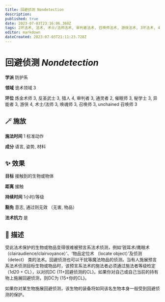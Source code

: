 ```yaml
---
title: 回避侦测 Nondetection
description: 
published: true
date: 2023-07-03T23:16:06.368Z
tags: 2环法术, 法术, 术士/法师法术, 审判者法术, 召唤师法术, 游侠法术, 3环法术, 4环法术, 秘学士法术, 猎人法术, unchained 召唤师法术, 防护系, 炼金术师法术, 异能者法术, 催眠师法术, 通灵者法术, 唤魂师法术, 反圣武士法术, 诡术领域
editor: markdown
dateCreated: 2023-07-03T21:11:23.728Z
---
```


# **回避侦测** *Nondetection*

**学派** 防护系 

**领域** 诡术领域 3

**环位** 炼金术师 3, 反圣武士 3, 猎人 4, 审判者 3, 通灵者 2, 催眠师 3, 秘学士 3, 异能者 3, 游侠 4, 术士/法师 3, 唤魂师 3, 召唤师 3, unchained 召唤师 3

## 🪄 施放

**施法时间** 1 标准动作

**成分** 语言, 姿势, 材料

## ✨ 效果 

**目标** 接触到的生物或物体 

**距离** 接触  

**持续时间** 1小时/等级 

**豁免** 意志, 通过则无效 （无害, 物品）

**法术抗力** 是

## 📖 描述

受此法术保护的生物或物品变得很难被预言系法术侦测，例如‘锐耳术/鹰眼术 （clairaudience/clairvoyance）’、‘物品定位术 （locate object）’及侦测 （detect） 类的法术。回避侦测也可以干扰等魔法物品的侦测。当有人施展预言系法术侦测目标生物或物品时，该预言系法术的施法者必须通过施法者等级检定 （1d20 + CL），以对抗DC {11+回避侦测的CL}。如果你对自己或自己当前的持有物上施展回避侦测，则DC为 {15+你的CL}。

如果你对某生物施展回避侦测，该生物的装备将如同该名生物本身一般受到回避侦测的保护。
    